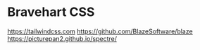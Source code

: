 # Bravehart CSS 
https://tailwindcss.com
https://github.com/BlazeSoftware/blaze
https://picturepan2.github.io/spectre/
